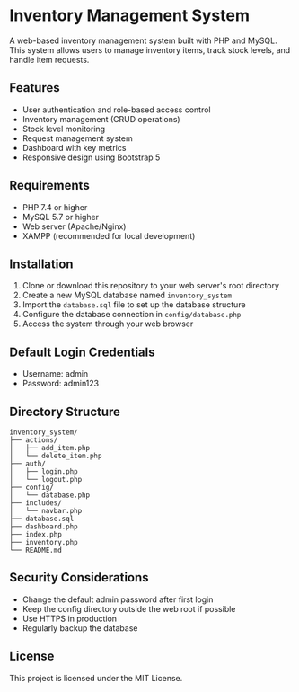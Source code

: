 # Inventory Management System

A web-based inventory management system built with PHP and MySQL. This system allows users to manage inventory items, track stock levels, and handle item requests.

## Features

- User authentication and role-based access control
- Inventory management (CRUD operations)
- Stock level monitoring
- Request management system
- Dashboard with key metrics
- Responsive design using Bootstrap 5

## Requirements

- PHP 7.4 or higher
- MySQL 5.7 or higher
- Web server (Apache/Nginx)
- XAMPP (recommended for local development)

## Installation

1. Clone or download this repository to your web server's root directory
2. Create a new MySQL database named `inventory_system`
3. Import the `database.sql` file to set up the database structure
4. Configure the database connection in `config/database.php`
5. Access the system through your web browser

## Default Login Credentials

- Username: admin
- Password: admin123

## Directory Structure

```
inventory_system/
├── actions/
│   ├── add_item.php
│   └── delete_item.php
├── auth/
│   ├── login.php
│   └── logout.php
├── config/
│   └── database.php
├── includes/
│   └── navbar.php
├── database.sql
├── dashboard.php
├── index.php
├── inventory.php
└── README.md
```

## Security Considerations

- Change the default admin password after first login
- Keep the config directory outside the web root if possible
- Use HTTPS in production
- Regularly backup the database

## License

This project is licensed under the MIT License. 